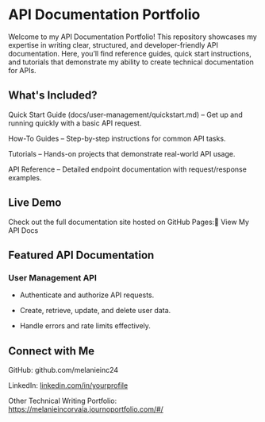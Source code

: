 # API Documentation Portfolio
Welcome to my API Documentation Portfolio! This repository showcases my expertise in writing clear, structured, and developer-friendly API documentation. Here, you’ll find reference guides, quick start instructions, and tutorials that demonstrate my ability to create technical documentation for APIs.

## What's Included?
Quick Start Guide (docs/user-management/quickstart.md) – Get up and running quickly with a basic API request.

How-To Guides – Step-by-step instructions for common API tasks.

Tutorials – Hands-on projects that demonstrate real-world API usage.

API Reference – Detailed endpoint documentation with request/response examples.

## Live Demo

Check out the full documentation site hosted on GitHub Pages:🔗 View My API Docs

## Featured API Documentation

### User Management API

- Authenticate and authorize API requests.

- Create, retrieve, update, and delete user data.

- Handle errors and rate limits effectively.

## Connect with Me

GitHub: github.com/melanieinc24

LinkedIn: [linkedin.com/in/yourprofile](https://www.linkedin.com/in/melanie-incorvaia-4b400347)

Other Technical Writing Portfolio: https://melanieincorvaia.journoportfolio.com/#/

